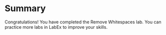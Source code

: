 # Summary

Congratulations! You have completed the Remove Whitespaces lab. You can practice more labs in LabEx to improve your skills.
